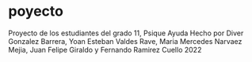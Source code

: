 # poyecto
Proyecto de los estudiantes del grado 11, Psique Ayuda
Hecho por Diver Gonzalez Barrera, Yoan Esteban Valdes Rave, Maria Mercedes Narvaez Mejia, Juan Felipe Giraldo y Fernando Ramirez Cuello
2022
